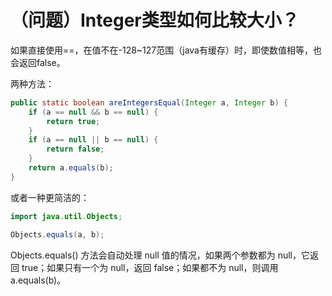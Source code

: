 # （问题）Integer类型如何比较大小？


如果直接使用\=\=，在值不在-128~127范围（java有缓存）时，即使数值相等，也会返回false。

两种方法：

```java
public static boolean areIntegersEqual(Integer a, Integer b) {
    if (a == null && b == null) {
        return true;
    }
    if (a == null || b == null) {
        return false;
    }
    return a.equals(b);
}
```

或者一种更简洁的：

```java
import java.util.Objects;

Objects.equals(a, b);
```

Objects.equals() 方法会自动处理 null 值的情况，如果两个参数都为 null，它返回 true；如果只有一个为 null，返回 false；如果都不为 null，则调用 a.equals(b)。
